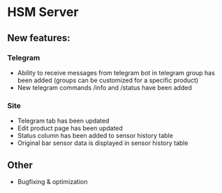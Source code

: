 # HSM Server

## New features:

### Telegram

* Ability to receive messages from telegram bot in telegram group has been added (groups can be customized for a specific product)
* New telegram commands /info and /status have been added

### Site

* Telegram tab has been updated
* Edit product page has been updated
* Status column has been added to sensor history table
* Original bar sensor data is displayed in sensor history table

## Other

* Bugfixing & optimization